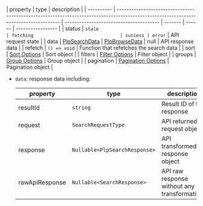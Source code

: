 | property   | type                                                                                                                                 | description                             |
| ---------- | ------------------------------------------------------------------------------------------------------------------------------------ | --------------------------------------- | ------- | ------ | ----------------- |
| status     | `stale                                                                                                                               | fetching                                | success | error` | API request state |
| data       | [PlpSearchData](./?path=/docs/hooks-usesearchresults--props) \| [PlpBrowseData](./?path=/docs/hooks-usebrowseresults--props) \| null | API response data                       |
| refetch    | `() => void`                                                                                                                         | Function that refetches the search data |
| sort       | [Sort Options](./?path=/docs/components-sort--code-examples#arguments-passed-to-children-via-render-props)                           | Sort object                             |
| filters    | [Filter Options](./?path=/docs/components-filters--code-examples#arguments-passed-to-children-via-render-props)                      | Filter object                           |
| groups     | [Group Options](./?path=/docs/components-groups--code-examples#arguments-passed-to-children-via-render-props)                        | Group object                            |
| pagination | [Pagination Options](./?path=/docs/components-pagination--code-examples#arguments-passed-to-children-via-render-props)               | Pagination object                       |

- `data`: response data including:

  | property       | type                          | description                                  |
  | -------------- | ----------------------------- | -------------------------------------------- |
  | resultId       | `string`                      | Result ID of the response                    |
  | request        | `SearchRequestType`           | API returned request object                  |
  | response       | `Nullable<PlpSearchResponse>` | API transformed response object              |
  | rawApiResponse | `Nullable<SearchResponse>`    | API raw response without any transformations |
